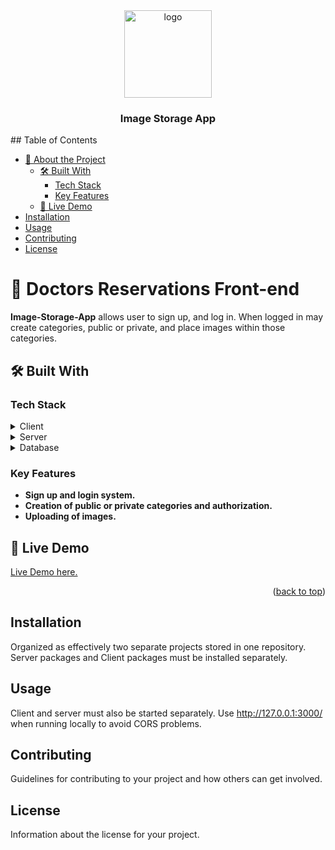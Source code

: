 <div align="center">
  <img src="./src/assets/doctors Icon.png" alt="logo" width="140"  height="auto" />
  <br/>

  <h3><b>Image Storage App</b></h3>

</div>
## Table of Contents

- [📖 About the Project](#about-project)
  - [🛠 Built With](#built-with)
    - [Tech Stack](#tech-stack)
    - [Key Features](#key-features)
  - [🚀 Live Demo](#live-demo)
- [Installation](#installation)
- [Usage](#usage)
- [Contributing](#contributing)
- [License](#license)



<!-- PROJECT DESCRIPTION -->

# 📖 Doctors Reservations Front-end <a name="about-project"></a>


**Image-Storage-App** allows user to sign up, and log in. When logged in may create categories, public or private, and place images within those categories.

## 🛠 Built With <a name="built-with"></a>

### Tech Stack <a name="tech-stack"></a>


<details>
  <summary>Client</summary>
  <ul>
    <li><a href="https://reactjs.org/">React.js</a></li>
  </ul>
</details>

<details>
  <summary>Server</summary>
  <ul>
    <li><a href="https://expressjs.com/">Express.js</a></li>
  </ul>
</details>

<details>
<summary>Database</summary>
  <ul>
    <li><a href="https://www.postgresql.org/">PostgreSQL</a></li>
  </ul>
</details>

<!-- Features -->

### Key Features <a name="key-features"></a>


- **Sign up and login system.**
- **Creation of public or private categories and authorization.**
- **Uploading of images.**

<!-- LIVE DEMO -->

## 🚀 Live Demo <a name="live-demo"></a>

[Live Demo here.](https://deployment--tiny-sunburst-e4134c.netlify.app)

<p align="right">(<a href="#readme-top">back to top</a>)</p>

## Installation

Organized as effectively two separate projects stored in one repository. Server packages and Client packages must be installed separately.

## Usage

Client and server must also be started separately. Use http://127.0.0.1:3000/ when running locally to avoid CORS problems.

## Contributing

Guidelines for contributing to your project and how others can get involved.

## License

Information about the license for your project.
